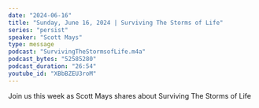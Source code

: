 ```yaml
---
date: "2024-06-16"
title: "Sunday, June 16, 2024 | Surviving The Storms of Life"
series: "persist"
speaker: "Scott Mays"
type: message
podcast: "SurvivingTheStormsofLife.m4a"
podcast_bytes: "52585280"
podcast_duration: "26:54"
youtube_id: "XBbBZEU3roM"
---
```

Join us this week as Scott Mays shares about Surviving The Storms of Life
